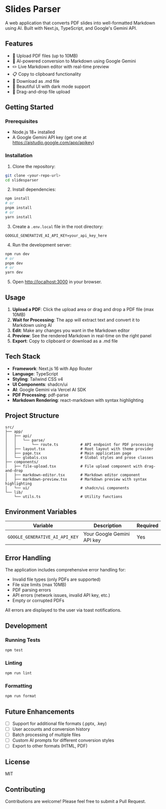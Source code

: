 # Slides Parser

A web application that converts PDF slides into well-formatted Markdown using AI. Built with Next.js, TypeScript, and Google's Gemini API.

## Features

- 📄 Upload PDF files (up to 10MB)
- 🤖 AI-powered conversion to Markdown using Google Gemini
- ✏️ Live Markdown editor with real-time preview
- 📋 Copy to clipboard functionality
- 💾 Download as .md file
- 🎨 Beautiful UI with dark mode support
- 🔄 Drag-and-drop file upload

## Getting Started

### Prerequisites

- Node.js 18+ installed
- A Google Gemini API key (get one at https://aistudio.google.com/app/apikey)

### Installation

1. Clone the repository:

```bash
git clone <your-repo-url>
cd slidesparser
```

2. Install dependencies:

```bash
npm install
# or
pnpm install
# or
yarn install
```

3. Create a `.env.local` file in the root directory:

```env
GOOGLE_GENERATIVE_AI_API_KEY=your_api_key_here
```

4. Run the development server:

```bash
npm run dev
# or
pnpm dev
# or
yarn dev
```

5. Open [http://localhost:3000](http://localhost:3000) in your browser.

## Usage

1. **Upload a PDF**: Click the upload area or drag and drop a PDF file (max 10MB)
2. **Wait for Processing**: The app will extract text and convert it to Markdown using AI
3. **Edit**: Make any changes you want in the Markdown editor
4. **Preview**: See the rendered Markdown in real-time on the right panel
5. **Export**: Copy to clipboard or download as a .md file

## Tech Stack

- **Framework**: Next.js 16 with App Router
- **Language**: TypeScript
- **Styling**: Tailwind CSS v4
- **UI Components**: shadcn/ui
- **AI**: Google Gemini via Vercel AI SDK
- **PDF Processing**: pdf-parse
- **Markdown Rendering**: react-markdown with syntax highlighting

## Project Structure

```
src/
├── app/
│   ├── api/
│   │   └── parse/
│   │       └── route.ts          # API endpoint for PDF processing
│   ├── layout.tsx                # Root layout with theme provider
│   ├── page.tsx                  # Main application page
│   └── globals.css               # Global styles and prose classes
├── components/
│   ├── file-upload.tsx           # File upload component with drag-and-drop
│   ├── markdown-editor.tsx       # Markdown editor component
│   ├── markdown-preview.tsx      # Markdown preview with syntax highlighting
│   └── ui/                       # shadcn/ui components
└── lib/
    └── utils.ts                  # Utility functions
```

## Environment Variables

| Variable                       | Description                | Required |
| ------------------------------ | -------------------------- | -------- |
| `GOOGLE_GENERATIVE_AI_API_KEY` | Your Google Gemini API key | Yes      |

## Error Handling

The application includes comprehensive error handling for:

- Invalid file types (only PDFs are supported)
- File size limits (max 10MB)
- PDF parsing errors
- API errors (network issues, invalid API key, etc.)
- Empty or corrupted PDFs

All errors are displayed to the user via toast notifications.

## Development

### Running Tests

```bash
npm test
```

### Linting

```bash
npm run lint
```

### Formatting

```bash
npm run format
```

## Future Enhancements

- [ ] Support for additional file formats (.pptx, .key)
- [ ] User accounts and conversion history
- [ ] Batch processing of multiple files
- [ ] Custom AI prompts for different conversion styles
- [ ] Export to other formats (HTML, PDF)

## License

MIT

## Contributing

Contributions are welcome! Please feel free to submit a Pull Request.
